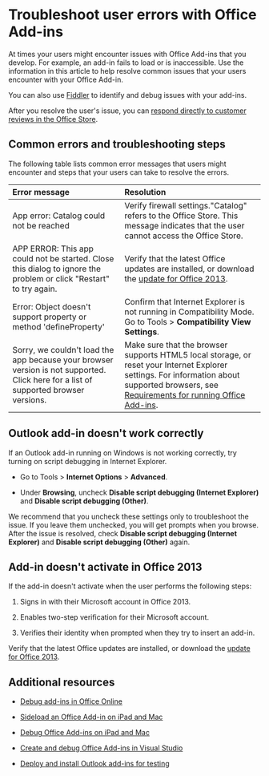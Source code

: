 
# Troubleshoot user errors with Office Add-ins

At times your users might encounter issues with Office Add-ins that you develop. For example, an add-in fails to load or is inaccessible. Use the information in this article to help resolve common issues that your users encounter with your Office Add-in. 

You can also use [Fiddler](http://www.telerik.com/fiddler) to identify and debug issues with your add-ins.

After you resolve the user's issue, you can [respond directly to customer reviews in the Office Store](https://msdn.microsoft.com/library/jj635874.aspx).

## Common errors and troubleshooting steps

The following table lists common error messages that users might encounter and steps that your users can take to resolve the errors.



|**Error message**|**Resolution**|
|:-----|:-----|
|App error: Catalog could not be reached|Verify firewall settings."Catalog" refers to the Office Store. This message indicates that the user cannot access the Office Store.|
|APP ERROR: This app could not be started. Close this dialog to ignore the problem or click "Restart" to try again.|Verify that the latest Office updates are installed, or download the [update for Office 2013](https://support.microsoft.com/en-us/kb/2986156/).|
|Error: Object doesn't support property or method 'defineProperty'|Confirm that Internet Explorer is not running in Compatibility Mode. Go to Tools >  **Compatibility View Settings**.|
|Sorry, we couldn't load the app because your browser version is not supported. Click here for a list of supported browser versions.|Make sure that the browser supports HTML5 local storage, or reset your Internet Explorer settings. For information about supported browsers, see [Requirements for running Office Add-ins](../overview/requirements-for-running-office-add-ins.md).|

## Outlook add-in doesn't work correctly

If an Outlook add-in running on Windows is not working correctly, try turning on script debugging in Internet Explorer. 


- Go to Tools >  **Internet Options** > **Advanced**.
    
- Under  **Browsing**, uncheck  **Disable script debugging (Internet Explorer)** and **Disable script debugging (Other)**.
    
We recommend that you uncheck these settings only to troubleshoot the issue. If you leave them unchecked, you will get prompts when you browse. After the issue is resolved, check  **Disable script debugging (Internet Explorer)** and **Disable script debugging (Other)** again.


## Add-in doesn't activate in Office 2013

If the add-in doesn't activate when the user performs the following steps:


1. Signs in with their Microsoft account in Office 2013.
    
2. Enables two-step verification for their Microsoft account.
    
3. Verifies their identity when prompted when they try to insert an add-in.
    
Verify that the latest Office updates are installed, or download the [update for Office 2013](https://support.microsoft.com/en-us/kb/2986156/).


## Additional resources



- [Debug add-ins in Office Online](../testing/debug-add-ins-in-office-online.md)
    
- [Sideload an Office Add-in on iPad and Mac](../testing/sideload-an-office-add-in-on-ipad-and-mac.md)
    
- [Debug Office Add-ins on iPad and Mac](../testing/debug-office-add-ins-on-ipad-and-mac.md)
    
- [Create and debug Office Add-ins in Visual Studio](../essentials/create-and-debug-office-add-ins-in-visual-studio.md)
    
- [Deploy and install Outlook add-ins for testing](../outlook/testing-and-tips.md)
    
